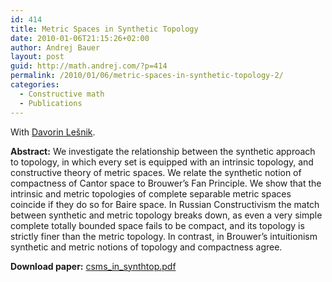 ```yaml
---
id: 414
title: Metric Spaces in Synthetic Topology
date: 2010-01-06T21:15:26+02:00
author: Andrej Bauer
layout: post
guid: http://math.andrej.com/?p=414
permalink: /2010/01/06/metric-spaces-in-synthetic-topology-2/
categories:
  - Constructive math
  - Publications
---
```

With [Davorin Lešnik](http://www.fmf.uni-lj.si/si/imenik/3210/).

**Abstract:** We investigate the relationship between the synthetic approach to topology, in which every set is equipped with an intrinsic topology, and constructive theory of metric spaces. We relate the synthetic notion of compactness of Cantor space to Brouwer&#8217;s Fan Principle. We show that the intrinsic and metric topologies of complete separable metric spaces coincide if they do so for Baire space. In Russian Constructivism the match between synthetic and metric topology breaks down, as even a very simple complete totally bounded space fails to be compact, and its topology is strictly finer than the metric topology. In contrast, in Brouwer&#8217;s intuitionism synthetic and metric notions of topology and compactness agree.

**Download paper:** [csms\_in\_synthtop.pdf](http://math.andrej.com/wp-content/uploads/2010/01/csms_in_synthtop.pdf)
